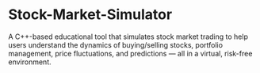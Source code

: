 # Stock-Market-Simulator
A C++-based educational tool that simulates stock market trading to help users understand the dynamics of buying/selling stocks, portfolio management, price fluctuations, and predictions — all in a virtual, risk-free environment.
